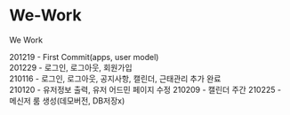 # We-Work

We Work

201219 - First Commit(apps, user model)\
201229 - 로그인, 로그아웃, 회원가입\
210116 - 로그인, 로그아웃, 공지사항, 캘린더, 근태관리 추가 완료\
210120 - 유저정보 출력, 유저 어드민 페이지 수정
210209 - 캘린더 주간
210225 - 메신저 룸 생성(데모버전, DB저장x)
